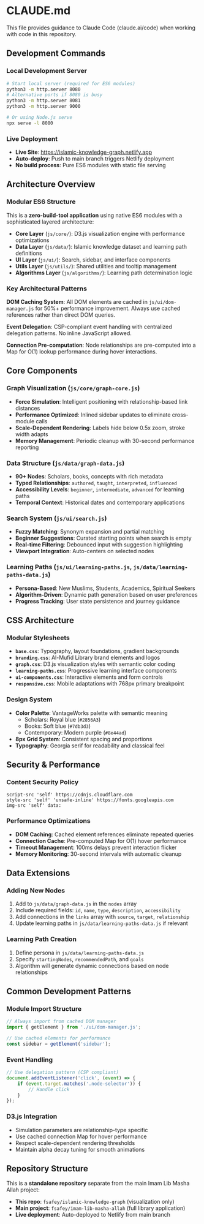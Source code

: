 # CLAUDE.md

This file provides guidance to Claude Code (claude.ai/code) when working with code in this repository.

## Development Commands

### Local Development Server
```bash
# Start local server (required for ES6 modules)
python3 -m http.server 8080
# Alternative ports if 8080 is busy
python3 -m http.server 8081
python3 -m http.server 9000

# Or using Node.js serve
npx serve -l 8080
```

### Live Deployment
- **Live Site**: https://islamic-knowledge-graph.netlify.app
- **Auto-deploy**: Push to main branch triggers Netlify deployment
- **No build process**: Pure ES6 modules with static file serving

## Architecture Overview

### Modular ES6 Structure
This is a **zero-build-tool application** using native ES6 modules with a sophisticated layered architecture:

- **Core Layer** (`js/core/`): D3.js visualization engine with performance optimizations
- **Data Layer** (`js/data/`): Islamic knowledge dataset and learning path definitions
- **UI Layer** (`js/ui/`): Search, sidebar, and interface components
- **Utils Layer** (`js/utils/`): Shared utilities and tooltip management
- **Algorithms Layer** (`js/algorithms/`): Learning path determination logic

### Key Architectural Patterns

**DOM Caching System**: All DOM elements are cached in `js/ui/dom-manager.js` for 50%+ performance improvement. Always use cached references rather than direct DOM queries.

**Event Delegation**: CSP-compliant event handling with centralized delegation patterns. No inline JavaScript allowed.

**Connection Pre-computation**: Node relationships are pre-computed into a Map for O(1) lookup performance during hover interactions.

## Core Components

### Graph Visualization (`js/core/graph-core.js`)
- **Force Simulation**: Intelligent positioning with relationship-based link distances
- **Performance Optimized**: Inlined sidebar updates to eliminate cross-module calls
- **Scale-Dependent Rendering**: Labels hide below 0.5x zoom, stroke width adapts
- **Memory Management**: Periodic cleanup with 30-second performance reporting

### Data Structure (`js/data/graph-data.js`)
- **90+ Nodes**: Scholars, books, concepts with rich metadata
- **Typed Relationships**: `authored`, `taught`, `interpreted`, `influenced`
- **Accessibility Levels**: `beginner`, `intermediate`, `advanced` for learning paths
- **Temporal Context**: Historical dates and contemporary applications

### Search System (`js/ui/search.js`)
- **Fuzzy Matching**: Synonym expansion and partial matching
- **Beginner Suggestions**: Curated starting points when search is empty
- **Real-time Filtering**: Debounced input with suggestion highlighting
- **Viewport Integration**: Auto-centers on selected nodes

### Learning Paths (`js/ui/learning-paths.js`, `js/data/learning-paths-data.js`)
- **Persona-Based**: New Muslims, Students, Academics, Spiritual Seekers
- **Algorithm-Driven**: Dynamic path generation based on user preferences
- **Progress Tracking**: User state persistence and journey guidance

## CSS Architecture

### Modular Stylesheets
- **`base.css`**: Typography, layout foundations, gradient backgrounds
- **`branding.css`**: Al-Mufid Library brand elements and logos
- **`graph.css`**: D3.js visualization styles with semantic color coding
- **`learning-paths.css`**: Progressive learning interface components
- **`ui-components.css`**: Interactive elements and form controls
- **`responsive.css`**: Mobile adaptations with 768px primary breakpoint

### Design System
- **Color Palette**: VantageWorks palette with semantic meaning
  - Scholars: Royal blue (`#2856A3`)
  - Books: Soft blue (`#7db3d3`)
  - Contemporary: Modern purple (`#8e44ad`)
- **8px Grid System**: Consistent spacing and proportions
- **Typography**: Georgia serif for readability and classical feel

## Security & Performance

### Content Security Policy
```
script-src 'self' https://cdnjs.cloudflare.com
style-src 'self' 'unsafe-inline' https://fonts.googleapis.com
img-src 'self' data:
```

### Performance Optimizations
- **DOM Caching**: Cached element references eliminate repeated queries
- **Connection Cache**: Pre-computed Map for O(1) hover performance
- **Timeout Management**: 100ms delays prevent interaction flicker
- **Memory Monitoring**: 30-second intervals with automatic cleanup

## Data Extensions

### Adding New Nodes
1. Add to `js/data/graph-data.js` in the `nodes` array
2. Include required fields: `id`, `name`, `type`, `description`, `accessibility`
3. Add connections in the `links` array with `source`, `target`, `relationship`
4. Update learning paths in `js/data/learning-paths-data.js` if relevant

### Learning Path Creation
1. Define persona in `js/data/learning-paths-data.js`
2. Specify `startingNodes`, `recommendedPath`, and `goals`
3. Algorithm will generate dynamic connections based on node relationships

## Common Development Patterns

### Module Import Structure
```javascript
// Always import from cached DOM manager
import { getElement } from './ui/dom-manager.js';

// Use cached elements for performance
const sidebar = getElement('sidebar');
```

### Event Handling
```javascript
// Use delegation pattern (CSP compliant)
document.addEventListener('click', (event) => {
    if (event.target.matches('.node-selector')) {
        // Handle click
    }
});
```

### D3.js Integration
- Simulation parameters are relationship-type specific
- Use cached connection Map for hover performance
- Respect scale-dependent rendering thresholds
- Maintain alpha decay tuning for smooth animations

## Repository Structure

This is a **standalone repository** separate from the main Imam Lib Masha Allah project:
- **This repo**: `fsafey/islamic-knowledge-graph` (visualization only)
- **Main project**: `fsafey/imam-lib-masha-allah` (full library application)
- **Live deployment**: Auto-deployed to Netlify from main branch